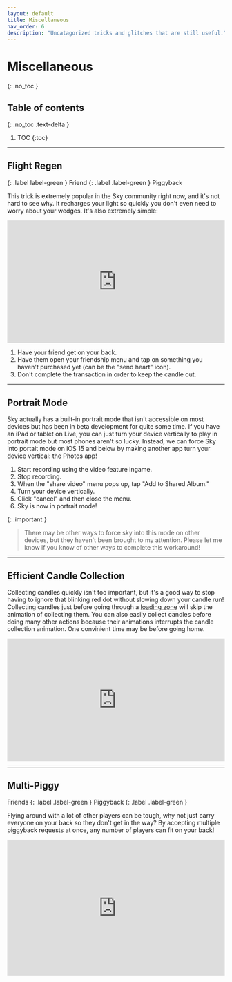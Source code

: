 ```yaml
---
layout: default
title: Miscellaneous
nav_order: 6
description: "Uncatagorized tricks and glitches that are still useful."
---
```


# Miscellaneous
{: .no_toc }

## Table of contents
{: .no_toc .text-delta }

1. TOC
{:toc}

---

## Flight Regen

{: .label label-green }
Friend
{: .label .label-green }
Piggyback

This trick is extremely popular in the Sky community right now, and it's not hard to see why. It recharges your light so quickly you don't even need to worry about your wedges. It's also extremely simple:

<div style="width:100%;height:0px;position:relative;padding-bottom:56.250%;"><iframe src="https://streamable.com/e/v7viz5?loop=0" frameborder="0" width="100%" height="100%" allowfullscreen style="width:100%;height:100%;position:absolute;left:0px;top:0px;overflow:hidden;"></iframe></div>

1. Have your friend get on your back.
2. Have them open your friendship menu and tap on something you haven't purchased yet (can be the "send heart" icon).
3. Don't complete the transaction in order to keep the candle out.

---

## Portrait Mode

Sky actually has a built-in portrait mode that isn't accessible on most devices but has been in beta development for quite some time. If you have an iPad or tablet on Live, you can just turn your device vertically to play in portrait mode but most phones aren't so lucky. Instead, we can force Sky into portait mode on iOS 15 and below by making another app turn your device vertical: the Photos app!

1. Start recording using the video feature ingame.
2. Stop recording.
3. When the "share video" menu pops up, tap "Add to Shared Album."
4. Turn your device vertically.
5. Click "cancel" and then close the menu.
6. Sky is now in portrait mode!

{: .important }
> There may be other ways to force sky into this mode on other devices, but they haven't been brought to my attention. Please let me know if you know of other ways to complete this workaround!

---

## Efficient Candle Collection

Collecting candles quickly isn't too important, but it's a good way to stop having to ignore that blinking red dot without slowing down your candle run! Collecting candles just before going through a [loading zone](../terms-and-methods/#reset-walls-and-loading-zones) will skip the animation of collecting them. You can also easily collect candles before doing many other actions because their animations interrupts the candle collection animation. One convinient time may be before going home.

<div style="width:100%;height:0px;position:relative;padding-bottom:56.250%;"><iframe src="https://streamable.com/e/bbnoq2?loop=0" frameborder="0" width="100%" height="100%" allowfullscreen style="width:100%;height:100%;position:absolute;left:0px;top:0px;overflow:hidden;"></iframe></div>

---

## Multi-Piggy

Friends
{: .label .label-green }
Piggyback
{: .label .label-green }

Flying around with a lot of other players can be tough, why not just carry everyone on your back so they don't get in the way? By accepting multiple piggyback requests at once, any number of players can fit on your back!

<div style="width:100%;height:0px;position:relative;padding-bottom:62.500%;"><iframe src="https://streamable.com/e/w32k44?loop=0" frameborder="0" width="100%" height="100%" allowfullscreen style="width:100%;height:100%;position:absolute;left:0px;top:0px;overflow:hidden;"></iframe></div>